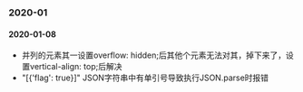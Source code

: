 ### 2020-01

#### 2020-01-08
- 并列的元素其一设置overflow: hidden;后其他个元素无法对其，掉下来了，设置vertical-align: top;后解决
- "[{'flag': true}]" JSON字符串中有单引号导致执行JSON.parse时报错


